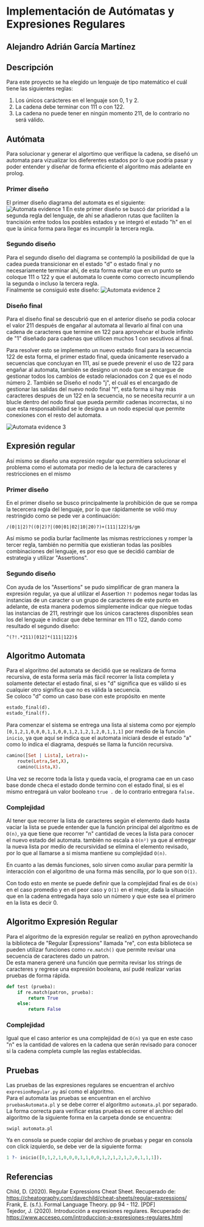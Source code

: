 # Implementación de Autómatas y Expresiones Regulares

## Alejandro Adrián García Martínez

## Descripción
Para este proyecto se ha elegido un lenguaje de tipo matemático el cuál tiene las siguientes reglas:  
1. Los únicos carácteres en el lenguaje son 0, 1 y 2.
2. La cadena debe terminar con 111 o con 122.
3. La cadena no puede tener en ningún momento 211, de lo contrario no será válido.  

## Autómata
Para solucionar y generar el algortimo que verifique la cadena, se diseñó un automata para vizualizar los dieferentes estados por lo que podría pasar y poder entender y diseñar de forma eficiente el algoritmo más adelante en prolog.
### Primer diseño
El primer diseño diagrama del automata es el siguiente:  
![Automata evidence 1](automata1.jpeg)
En este primer diseño se buscó dar prioridad a la segunda regla del lenguaje, de ahí se añadieron rutas que faciliten la trancisión entre todos los posbles estados y se integró el estado "h" en el que la única forma para llegar es incumplir la tercera regla.

### Segundo diseño
Para el segundo diseño del diagrama se contempló la posibilidad de que la cadea pueda transicionar en el estado "d" o estado final y no necesariamente terminar ahí, de esta forma evitar que en un punto se coloque 111 o 122 y que el automata lo cuente como correcto incumpliendo la segunda o incluso la tercera regla.  
Finalmente se consiguió este diseño:
![Automata evidence 2](automata2.jpeg)

### Diseño final
Para el diseño final se descubrió que en el anterior diseño se podía colocar el valor 211 después de engañar al automata al llevarlo al final con una cadena de caracteres que termine en 122 para aprovehcar el bucle infinito de "1" diseñado para cadenas que utilicen muchos 1 con secutivos al final.

Para resolver esto se implemento un nuevo estado final para la secuencia 122 de esta forma, el primer estado final, queda únicamente reservado a secuencias que concluyan en 111, así se puede prevenir el uso de 122 para engañar al automata, también se designo un nodo que se encargue de gestionar todos los cambios de estado relacionados con 2 que es el nodo número 2. También se Diseño el nodo "j", el cuál es el encargado de gestionar las salidas del nuevo nodo final "f", esta forma si hay más caracteres después de un 122 en la secuencia, no se necesita recurrir a un blucle dentro del nodo final que pueda permitir cadenas incorrectas, si no que esta responsabilidad se le designa a un nodo especial que permite conexiones con el resto del automata.

![Automata evidence 3](automata3.png)

## Expresión regular
Así mismo se diseño una expresión regular que permitiera solucionar el problema como el automata por medio de la lectura de caracteres y restricciones en el mismo

### Primer diseño
En el primer diseño se busco principalmente la prohibición de que se rompa la tecercera regla del lenguaje, por lo que rápidamente se volió muy restringido como se pede ver a continuación:
```
/(0|1|2)?((0|2)?|(00|01|02|10|20)?)+(111|122)$/gm
```
Así mismo se podía burlar facilmente las mismas restricciones y romper la tercer regla, también no permitía que existieran todas las posibles combinaciones del lenguaje, es por eso que se decidió cambiar de estrategia y utilizar "Assertions".

### Segundo diseño
Con ayuda de los "Assertions" se pudo simplificar de gran manera la expresión regular, ya que al utilizar el Assertion ``` ?! ``` podemos negar todas las instancias de un caracter o un grupo de caracteres de este punto en adelante, de esta manera podemos simplemente indicar que niegue todas las instancias de 211, restringir que los únicos caracteres disponibles sean los del lenguaje e indicar que debe terminar en 111 o 122, dando como resultado el segundo diseño:
```
^(?!.*211)[012]*(111|122)$
```

## Algoritmo Automata
Para el algoritmo del automata se decidió que se realizara de forma recursiva, de esta forma sería más fácil recorrer la lista completa y solamente detectar el estado final, si es "d" significa que es válido si es cualquier otro significa que no es válida la secuencia.  
Se coloco "d" como un caso base con este propósito en mente
``` Prolog
estado_final(d).
estado_final(f).
```
Para comenzar el sistema se entrega una lista al sistema como por ejemplo ```[0,1,2,1,0,0,0,1,1,0,0,1,2,1,2,1,2,0,1,1,1]``` por medio de la función ```inicio```, ya que aquí se indica que el automata iniciará desde el estado "a" como lo indica el diagrama, después se llama la función recursiva.
``` Prolog
camino([Set | Lista], Letra):-
    route(Letra,Set,X),
    camino(Lista,X).
```
Una vez se recorre toda la lista y queda vacía, el programa cae en un caso base donde checa el estado donde termino con el estado final, si es el mismo entregará un valor booleano ```true .``` de lo contrario entregara ```false.```

### Complejidad
Al tener que recorrer la lista de caracteres según el elemento dado hasta vaciar la lista se puede entender que la función principal del algoritmo es de ```O(n)```, ya que tiene que recorrer "n" cantidad de veces la lista para conocer el nuevo estado del automata. también no escala a ```O(n²)``` ya que al entregar la nueva lista por medio de recursividad se elimina el elemento revisado, por lo que al llamarse a si misma mantiene su complejidad ```O(n)```.

En cuanto a las demás funciones, solo sirven como axuliar para permitir la interacción con el algoritmo de una forma más sencilla, por lo que son ```O(1)```.

Con todo esto en mente se puede definir que la complejidad final es de ```O(n)``` en el caso promedio y en el peor caso y ```O(1)``` en el mejor, dada la situación que en la cadena entregada haya solo un número y que este sea el primero en la lista es decir 0.

## Algoritmo Expresión Regular
Para el algoritmo de la expresión regular se realizó en python aprovechando la biblioteca de "Regular Expressions" llamada "re", con esta biblioteca se pueden utilizar funciones como ```re.match()``` que permite revisar una secuencia de caracteres dado un patron.  
De esta manera generé una función que permita revisar los strings de caracteres y regrese una expresión booleana, así pudé realizar varias pruebas de forma rápida.
``` Python
def test (prueba):
    if re.match(patron, prueba):
        return True
    else:
        return False
```
### Complejidad
Igual que el caso anterior es una complejidad de ```O(n)``` ya que en este caso "n" es la cantidad de valores en la cadena que serán revisado para conocer si la cadena completa cumple las reglas establecidas.

## Pruebas
Las pruebas de las expresiones regulares se encuentran el archivo ```expresionRegular.py``` así como el algoritmo.  
Para el automata las pruebas se encuentran en el archivo ```pruebasAutomata.pl``` y se debe correr el algoritmo ```automata.pl``` por separado.   
La forma correcta para verificar estas pruebas es correr el archivo del algoritmo de la siguiente forma en la carpeta donde se encuentra:
```
swipl automata.pl
```
Ya en consola se puede copiar del archivo de pruebas y pegar en consola con click izquierdo, se debe ver de la siguiente forma:
```Prolog
1 ?- inicio([0,1,2,1,0,0,0,1,1,0,0,1,2,1,2,1,2,0,1,1,1]).
```

## Referencias
Child, D. (2020). Regular Expressions Cheat Sheet. Recuperado de: https://cheatography.com/davechild/cheat-sheets/regular-expressions/  
Frank, E. (s.f.). Formal Language Theory. pp 94 - 112. [PDF]  
Tejedor, J. (2020). Introducción a expresiones regulares. Recuperado de: https://www.acceseo.com/introduccion-a-expresiones-regulares.html
